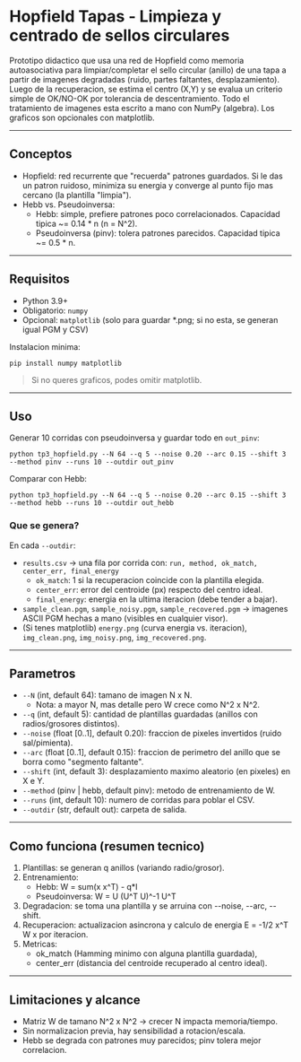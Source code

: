 # Hopfield Tapas - Limpieza y centrado de sellos circulares

Prototipo didactico que usa una red de Hopfield como memoria autoasociativa para limpiar/completar el sello circular (anillo) de una tapa a partir de imagenes degradadas (ruido, partes faltantes, desplazamiento). Luego de la recuperacion, se estima el centro (X,Y) y se evalua un criterio simple de OK/NO-OK por tolerancia de descentramiento. 
Todo el tratamiento de imagenes esta escrito a mano con NumPy (algebra). Los graficos son opcionales con matplotlib.

---

## Conceptos

- Hopfield: red recurrente que "recuerda" patrones guardados. Si le das un patron ruidoso, minimiza su energia y converge al punto fijo mas cercano (la plantilla "limpia").
- Hebb vs. Pseudoinversa:
  - Hebb: simple, prefiere patrones poco correlacionados. Capacidad tipica ~= 0.14 * n (n = N^2).
  - Pseudoinversa (pinv): tolera patrones parecidos. Capacidad tipica ~= 0.5 * n.

---

## Requisitos

- Python 3.9+
- Obligatorio: `numpy`
- Opcional: `matplotlib` (solo para guardar *.png; si no esta, se generan igual PGM y CSV)

Instalacion minima:

    pip install numpy matplotlib

> Si no queres graficos, podes omitir matplotlib.

---

## Uso 

Generar 10 corridas con pseudoinversa y guardar todo en `out_pinv`:

    python tp3_hopfield.py --N 64 --q 5 --noise 0.20 --arc 0.15 --shift 3 --method pinv --runs 10 --outdir out_pinv

Comparar con Hebb:

    python tp3_hopfield.py --N 64 --q 5 --noise 0.20 --arc 0.15 --shift 3 --method hebb --runs 10 --outdir out_hebb

### Que se genera?
En cada `--outdir`:

- `results.csv` -> una fila por corrida con: `run, method, ok_match, center_err, final_energy`
  - `ok_match`: 1 si la recuperacion coincide con la plantilla elegida.
  - `center_err`: error del centroide (px) respecto del centro ideal.
  - `final_energy`: energia en la ultima iteracion (debe tender a bajar).
- `sample_clean.pgm`, `sample_noisy.pgm`, `sample_recovered.pgm` -> imagenes ASCII PGM hechas a mano (visibles en cualquier visor).
- (Si tenes matplotlib) `energy.png` (curva energia vs. iteracion), `img_clean.png`, `img_noisy.png`, `img_recovered.png`.

---

## Parametros

- `--N` (int, default 64): tamano de imagen N x N.
  - Nota: a mayor N, mas detalle pero W crece como N^2 x N^2.
- `--q` (int, default 5): cantidad de plantillas guardadas (anillos con radios/grosores distintos).
- `--noise` (float [0..1], default 0.20): fraccion de pixeles invertidos (ruido sal/pimienta).
- `--arc` (float [0..1], default 0.15): fraccion de perimetro del anillo que se borra como "segmento faltante".
- `--shift` (int, default 3): desplazamiento maximo aleatorio (en pixeles) en X e Y.
- `--method` (pinv | hebb, default pinv): metodo de entrenamiento de W.
- `--runs` (int, default 10): numero de corridas para poblar el CSV.
- `--outdir` (str, default out): carpeta de salida.

---

## Como funciona (resumen tecnico)

1. Plantillas: se generan q anillos (variando radio/grosor).
2. Entrenamiento:
   - Hebb: W = sum(x x^T) - q*I
   - Pseudoinversa: W = U (U^T U)^-1 U^T
3. Degradacion: se toma una plantilla y se arruina con --noise, --arc, --shift.
4. Recuperacion: actualizacion asincrona y calculo de energia E = -1/2 x^T W x por iteracion.
5. Metricas:
   - ok_match (Hamming minimo con alguna plantilla guardada),
   - center_err (distancia del centroide recuperado al centro ideal).

---

## Limitaciones y alcance

- Matriz W de tamano N^2 x N^2 -> crecer N impacta memoria/tiempo.
- Sin normalizacion previa, hay sensibilidad a rotacion/escala.
- Hebb se degrada con patrones muy parecidos; pinv tolera mejor correlacion.

